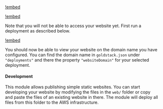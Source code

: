 [!embed](./../shared/getting-started-project.md)

[!embed](./../shared/getting-started-infrastructure.md)

Note that you will not be able to access your website yet. First run a deployment as described below.

[!embed](./../shared/getting-started-deployment.md)

You should now be able to view your website on the domain name you have configured. You can find the domain name in `goldstack.json` under `"deployments"` and there the property `"websiteDomain"` for your selected deployment.

#### Development

This module allows publishing simple static websites. You can start developing your website by modifying the files in the `web/` folder or copy and paste the files of an existing website in there. The module will deploy all files from this folder to the AWS infrastructure.
